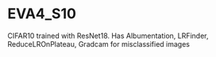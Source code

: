 # EVA4_S10
CIFAR10 trained with ResNet18. Has Albumentation, LRFinder, ReduceLROnPlateau, Gradcam for misclassified images
